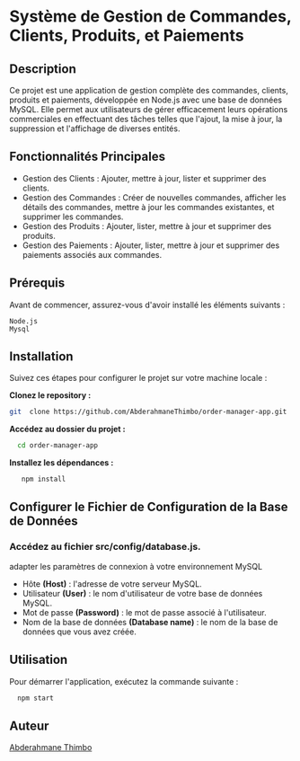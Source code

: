 # Système de Gestion de Commandes, Clients, Produits, et Paiements

## Description

Ce projet est une application de gestion complète des commandes, clients, produits et paiements, développée en Node.js avec une base de données MySQL. Elle permet aux utilisateurs de gérer efficacement leurs opérations commerciales en effectuant des tâches telles que l'ajout, la mise à jour, la suppression et l'affichage de diverses entités.


## Fonctionnalités Principales

- Gestion des Clients : Ajouter, mettre à jour, lister et supprimer des clients.
- Gestion des Commandes : Créer de nouvelles commandes, afficher les détails des commandes, mettre à jour les commandes existantes, et supprimer les commandes.
- Gestion des Produits : Ajouter, lister, mettre à jour et supprimer des produits.
- Gestion des Paiements : Ajouter, lister, mettre à jour et supprimer des paiements associés aux commandes.

## Prérequis

Avant de commencer, assurez-vous d'avoir installé les éléments suivants :

    Node.js 
    Mysql 

## Installation

Suivez ces étapes pour configurer le projet sur votre machine locale :

**Clonez le repository :**

```bash
git  clone https://github.com/AbderahmaneThimbo/order-manager-app.git 
```

**Accédez au dossier du projet :**

```bash
  cd order-manager-app
```

**Installez les dépendances :**

```bash
   npm install
```



## Configurer le Fichier de Configuration de la Base de Données

### Accédez au fichier **src/config/database.js.**
 adapter les paramètres de connexion à votre environnement MySQL

- Hôte **(Host)** : l'adresse de votre serveur MySQL.
- Utilisateur **(User)** : le nom d'utilisateur de votre base de données MySQL.
- Mot de passe **(Password)** : le mot de passe associé à l'utilisateur.
- Nom de la base de données **(Database name)** : le nom de la base de données que vous avez créée.

## Utilisation

Pour démarrer l'application, exécutez la commande suivante :

```bash
  npm start
```
## Auteur

[Abderahmane Thimbo](https://github.com/AbderahmaneThimbo)

